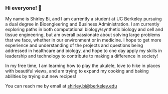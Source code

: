 ### Hi everyone! 👋

My name is Shirley Bi, and I am currently a student at UC Berkeley pursuing a dual degree in Bioengieering and Business Administration. I am currently exploring
paths in both computational biology/synthetic biology and cell and tissue engineering, but am overall passionate about solving large problems that we face, whether 
in our environment or in medicine. I hope to get more experience and understanding of the projects and questions being addressed in healthcare and biology, and 
hope to one day apply my skills in leadership and technology to contribute to making a difference in society!

In my free time, I am learning how to play the ukulele, love to hike in places with beautiful views, and am trying to expand my cooking and baking abilities by 
trying out new recipes!

You can reach me by email at shirley.bi@berkeley.edu

<!--
**shirley-bi321/shirley-bi321** is a ✨ _special_ ✨ repository because its `README.md` (this file) appears on your GitHub profile.

Here are some ideas to get you started:

- 🔭 I’m currently working on ...
- 🌱 I’m currently learning ...
- 👯 I’m looking to collaborate on ...
- 🤔 I’m looking for help with ...
- 💬 Ask me about ...
- 📫 How to reach me: ...
- 😄 Pronouns: ...
- ⚡ Fun fact: ...
-->
